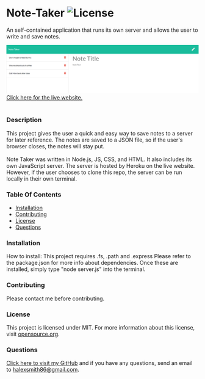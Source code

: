 # Note-Taker ![License](https://img.shields.io/badge/License-MIT-blue.svg)
An self-contained application that runs its own server and allows the user to write and save notes.

![screenshot of application](./Develop/public/assets/screenshot-for-readme.png?raw=true "screenshot of application with notes")
[Click here for the live website.](https://arcane-sands-37553.herokuapp.com/)<br><br>

### Description
This project gives the user a quick and easy way to save notes to a server for later reference. The notes are saved to a JSON file, so if the user's browser closes, the notes will stay put.
<br><br>
Note Taker was written in Node.js, JS, CSS, and HTML. It also includes its own JavaScript server. The server is hosted by Heroku on the live website. However, if the user chooses to clone this repo, the server can be run locally in their own terminal.


### Table Of Contents
- [Installation](#Installation)
- [Contributing](#Contributing)
- [License](#License)
- [Questions](#Questions)

### Installation <a name="Installation"></a>
How to install: This project requires .fs, .path and .express Please refer to the package.json for more info about dependencies. Once these are installed, simply type "node server.js" into the terminal.

### Contributing <a name="Contributing"></a>
Please contact me before contributing.

### License <a name="License"></a>
This project is licensed under MIT. For more information about this license, visit [opensource.org](http://www.opensource.org).

### Questions  <a name="Questions"></a>
[Click here to visit my GitHub](http://github.com/sorengrey/)
and if you have any questions, send an email to halexsmith86@gmail.com.
